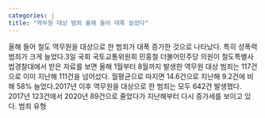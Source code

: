 ```yaml
---
categories: j
title: "역무원 대상 범죄 올해 들어 대폭 늘었다"
---
```

올해 들어 철도 역무원을 대상으로 한 범죄가 대폭 증가한 것으로 나타났다. 특히 성폭력 범죄가 크게 늘었다.3일 국회 국토교통위원회 민홍철 더불어민주당 의원이 철도특별사법경찰대에서 받은 자료를 보면 올해 1월부터 8월까지 발생한 역무원 대상 범죄는 117건으로 이미 지난해 111건을 넘어섰다. 월평균으로 따지면 14.6건으로 지난해 9.2건에 비해 58% 늘었다.2017년 이후 역무원을 대상으로 한 범죄는 모두 642건 발생했다. 2017년 123건에서 2020년 89건으로 줄었다가 지난해부터 다시 증가세를 보이고 있다. 범죄 유형